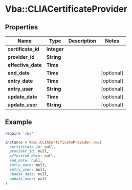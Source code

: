 # Vba::CLIACertificateProvider

## Properties

| Name | Type | Description | Notes |
| ---- | ---- | ----------- | ----- |
| **certificate_id** | **Integer** |  |  |
| **provider_id** | **String** |  |  |
| **effective_date** | **Time** |  |  |
| **end_date** | **Time** |  | [optional] |
| **entry_date** | **Time** |  | [optional] |
| **entry_user** | **String** |  | [optional] |
| **update_date** | **Time** |  | [optional] |
| **update_user** | **String** |  | [optional] |

## Example

```ruby
require 'vba'

instance = Vba::CLIACertificateProvider.new(
  certificate_id: null,
  provider_id: null,
  effective_date: null,
  end_date: null,
  entry_date: null,
  entry_user: null,
  update_date: null,
  update_user: null
)
```

